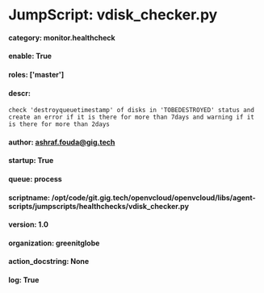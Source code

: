 
# JumpScript: vdisk_checker.py
        
#### category: monitor.healthcheck
#### enable: True
#### roles: ['master']
#### descr: 
```
check 'destroyqueuetimestamp' of disks in 'TOBEDESTROYED' status and create an error if it is there for more than 7days and warning if it is there for more than 2days

```
#### author: ashraf.fouda@gig.tech
#### startup: True
#### queue: process
#### scriptname: /opt/code/git.gig.tech/openvcloud/openvcloud/libs/agent-scripts/jumpscripts/healthchecks/vdisk_checker.py
#### version: 1.0
#### organization: greenitglobe
#### action_docstring: None
#### log: True